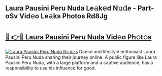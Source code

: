 ## Laura Pausini Peru Nuda Le𝚊k𝚎d N𝚞𝚍e - Part-oSv Vid𝚎o Le𝚊ks Photos Rd8Jg

# <h2><a href="http://fbcn6x.evod.top/?m=Laura+Pausini+Peru+Nuda">🔗 👉🔴 Laura Pausini Peru Nuda Vid𝚎o Ph𝚘t𝚘s</a></h2>

[![Laura Pausini Peru Nuda N𝚞d𝚎s](https://i.imgur.com/8V9OHl7.gif)](http://fbcn6x.evod.top/?m=Laura+Pausini+Peru+Nuda)
Dance and lifestyle enthusiast Laura Pausini Peru Nuda sharing their journey online. A public figure like Laura Pausini Peru Nuda, with a large platform and a captive audience, has a responsibility to use his influence for good. 
